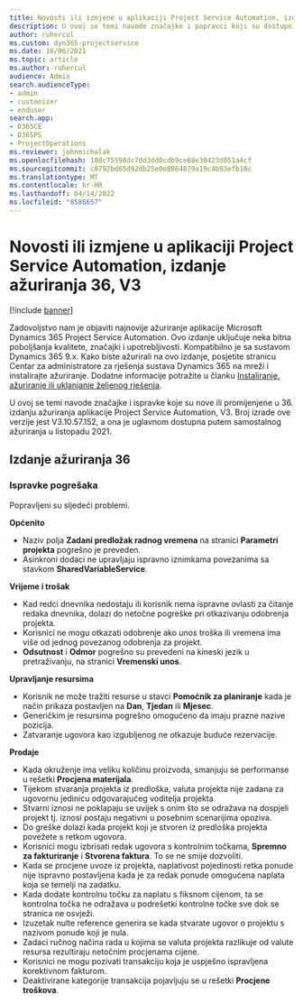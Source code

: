 ```yaml
---
title: Novosti ili izmjene u aplikaciji Project Service Automation, izdanje ažuriranja 36, V3
description: U ovoj se temi navode značajke i popravci koji su dostupni u ažuriranom izdanju 36, V3, sustava Microsoft Dynamics 365 Project Service Automation.
author: ruhercul
ms.custom: dyn365-projectservice
ms.date: 10/06/2021
ms.topic: article
ms.author: ruhercul
audience: Admin
search.audienceType:
- admin
- customizer
- enduser
search.app:
- D365CE
- D365PS
- ProjectOperations
ms.reviewer: johnmichalak
ms.openlocfilehash: 108c75598dc7dd3dd0cdb9ce68e30423d051a4cf
ms.sourcegitcommit: c0792bd65d92db25e0e8864879a19c4b93efb10c
ms.translationtype: MT
ms.contentlocale: hr-HR
ms.lasthandoff: 04/14/2022
ms.locfileid: "8586657"
---
```

# <a name="whats-new-or-changed-in-project-service-automation-update-release-36-v3"></a>Novosti ili izmjene u aplikaciji Project Service Automation, izdanje ažuriranja 36, V3

[!include [banner](../includes/psa-now-project-operations.md)]

Zadovoljstvo nam je objaviti najnovije ažuriranje aplikacije Microsoft Dynamics 365 Project Service Automation. Ovo izdanje uključuje neka bitna poboljšanja kvalitete, značajki i upotrebljivosti. Kompatibilno je sa sustavom Dynamics 365 9.x. Kako biste ažurirali na ovo izdanje, posjetite stranicu Centar za administratore za rješenja sustava Dynamics 365 na mreži i instalirajte ažuriranje. Dodatne informacije potražite u članku [Instaliranje, ažuriranje ili uklanjanje željenog rješenja](/power-platform/admin/install-remove-preferred-solution).

U ovoj se temi navode značajke i ispravke koje su nove ili promijenjene u 36. izdanju ažuriranja aplikacije Project Service Automation, V3. Broj izrade ove verzije jest V3.10.57.152, a ona je uglavnom dostupna putem samostalnog ažuriranja u listopadu 2021.

## <a name="update-release-36"></a>Izdanje ažuriranja 36

### <a name="bug-fixes"></a>Ispravke pogrešaka

Popravljeni su sljedeći problemi.

**Općenito**
- Naziv polja **Zadani predložak radnog vremena** na stranici **Parametri projekta** pogrešno je preveden.
- Asinkroni dodaci ne upravljaju ispravno iznimkama povezanima sa stavkom **SharedVariableService**.

**Vrijeme i trošak**
- Kad redci dnevnika nedostaju ili korisnik nema ispravne ovlasti za čitanje redaka dnevnika, dolazi do netočne pogreške pri otkazivanju odobrenja projekta.
- Korisnici ne mogu otkazati odobrenje ako unos troška ili vremena ima više od jednog povezanog odobrenja za projekt.
- **Odsutnost** i **Odmor** pogrešno su prevedeni na kineski jezik u pretraživanju, na stranici **Vremenski unos**.

**Upravljanje resursima**
- Korisnik ne može tražiti resurse u stavci **Pomoćnik za planiranje** kada je način prikaza postavljen na **Dan**, **Tjedan** ili **Mjesec**.
- Generičkim je resursima pogrešno omogućeno da imaju prazne nazive pozicija. 
- Zatvaranje ugovora kao izgubljenog ne otkazuje buduće rezervacije.

**Prodaje**
- Kada okruženje ima veliku količinu proizvoda, smanjuju se performanse u rešetki **Procjena materijala**.
- Tijekom stvaranja projekta iz predloška, valuta projekta nije zadana za ugovornu jedinicu odgovarajućeg voditelja projekta.
- Stvarni iznosi ne poklapaju se uvijek s onim što se odražava na dospjeli projekt tj. iznosi postaju negativni u posebnim scenarijima opoziva.
- Do greške dolazi kada projekt koji je stvoren iz predloška projekta povežete s retkom ugovora.
- Korisnici mogu izbrisati redak ugovora s kontrolnim točkama, **Spremno za fakturiranje** i **Stvorena faktura**. To se ne smije dozvoliti.
- Kada se procjene uvoze iz projekta, naplativost pojedinosti retka ponude nije ispravno postavljena kada je za redak ponude omogućena naplata koja se temelji na zadatku.
- Kada dodate kontrolnu točku za naplatu s fiksnom cijenom, ta se kontrolna točka ne odražava u podrešetki kontrolne točke sve dok se stranica ne osvježi.
- Izuzetak nulte reference generira se kada stvarate ugovor o projektu s nazivom ponude koji je nula.
- Zadaci ručnog načina rada u kojima se valuta projekta razlikuje od valute resursa rezultiraju netočnim procjenama cijene.
- Korisnici ne mogu pozivati transakciju koja je uspješno ispravljena korektivnom fakturom.
- Deaktivirane kategorije transakcija pojavljuju se u rešetki **Procjene troškova**.



